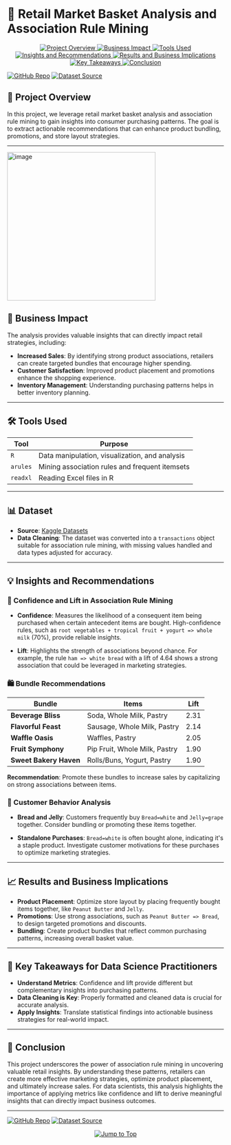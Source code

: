 # 🚀 Retail Market Basket Analysis and Association Rule Mining

<p align="center">
  <a href="#-project-overview">
    <img src="https://img.shields.io/badge/-Project%20Overview-blue?style=for-the-badge" alt="Project Overview">
  </a>
  <a href="#-business-impact">
    <img src="https://img.shields.io/badge/-Business%20Impact-green?style=for-the-badge" alt="Business Impact">
  </a>
  <a href="#-tools-used">
    <img src="https://img.shields.io/badge/-Tools%20Used-orange?style=for-the-badge" alt="Tools Used">
  </a>
  <a href="#-insights-and-recommendations">
    <img src="https://img.shields.io/badge/-Insights%20and%20Recommendations-red?style=for-the-badge" alt="Insights and Recommendations">
  </a>
  <a href="#-results-and-business-implications">
    <img src="https://img.shields.io/badge/-Results%20and%20Business%20Implications-purple?style=for-the-badge" alt="Results and Business Implications">
  </a>
  <a href="#-key-takeaways-for-data-science-practitioners">
    <img src="https://img.shields.io/badge/-Key%20Takeaways-yellow?style=for-the-badge" alt="Key Takeaways">
  </a>
  <a href="#-conclusion">
    <img src="https://img.shields.io/badge/-Conclusion-pink?style=for-the-badge" alt="Conclusion">
  </a>
</p>

  [![GitHub Repo](https://img.shields.io/badge/Visit-GitHub_Repo-181717?style=for-the-badge&logo=github)](https://github.com/devarchanadev/Retail-Market-Basket-Analysis-and-Association-Rules-Mining) 
  [![Dataset Source](https://img.shields.io/badge/Download-Dataset_Source-20BEFF?style=for-the-badge&logo=kaggle)](https://www.kaggle.com)

## 🛒 Project Overview
In this project, we leverage retail market basket analysis and association rule mining to gain insights into consumer purchasing patterns. The goal is to extract actionable recommendations that can enhance product bundling, promotions, and store layout strategies.

---

<img width="345" alt="image" src="https://github.com/user-attachments/assets/052b69ad-432c-4d0b-8fb5-4502a3312cc6">

## 💼 Business Impact
The analysis provides valuable insights that can directly impact retail strategies, including:
- **Increased Sales**: By identifying strong product associations, retailers can create targeted bundles that encourage higher spending.
- **Customer Satisfaction**: Improved product placement and promotions enhance the shopping experience.
- **Inventory Management**: Understanding purchasing patterns helps in better inventory planning.

---

## 🛠️ Tools Used

| **Tool**       | **Purpose**                                      |
|----------------|--------------------------------------------------|
| `R`            | Data manipulation, visualization, and analysis   |
| `arules`       | Mining association rules and frequent itemsets   |
| `readxl`       | Reading Excel files in R                         |

---

## 📊 Dataset

- **Source**: [Kaggle Datasets](https://www.kaggle.com/datasets)
- **Data Cleaning**: The dataset was converted into a `transactions` object suitable for association rule mining, with missing values handled and data types adjusted for accuracy.

---

## 💡 Insights and Recommendations

### 🚀 Confidence and Lift in Association Rule Mining
- **Confidence**: Measures the likelihood of a consequent item being purchased when certain antecedent items are bought. High-confidence rules, such as `root vegetables + tropical fruit + yogurt => whole milk` (70%), provide reliable insights.
  
- **Lift**: Highlights the strength of associations beyond chance. For example, the rule `ham => white bread` with a lift of 4.64 shows a strong association that could be leveraged in marketing strategies.

### 🛍️ Bundle Recommendations

| **Bundle**                   | **Items**                                         | **Lift**  |
|------------------------------|--------------------------------------------------|-----------|
| **Beverage Bliss**           | Soda, Whole Milk, Pastry                         | 2.31      |
| **Flavorful Feast**          | Sausage, Whole Milk, Pastry                      | 2.14      |
| **Waffle Oasis**             | Waffles, Pastry                                  | 2.05      |
| **Fruit Symphony**           | Pip Fruit, Whole Milk, Pastry                    | 1.90      |
| **Sweet Bakery Haven**       | Rolls/Buns, Yogurt, Pastry                       | 1.90      |

**Recommendation**: Promote these bundles to increase sales by capitalizing on strong associations between items.

### 🛒 Customer Behavior Analysis
- **Bread and Jelly**: Customers frequently buy `Bread=white` and `Jelly=grape` together. Consider bundling or promoting these items together.
  
- **Standalone Purchases**: `Bread=white` is often bought alone, indicating it's a staple product. Investigate customer motivations for these purchases to optimize marketing strategies.

---

## 📈 Results and Business Implications

- **Product Placement**: Optimize store layout by placing frequently bought items together, like `Peanut Butter` and `Jelly`.
- **Promotions**: Use strong associations, such as `Peanut Butter => Bread`, to design targeted promotions and discounts.
- **Bundling**: Create product bundles that reflect common purchasing patterns, increasing overall basket value.

---

## 📌 Key Takeaways for Data Science Practitioners
- **Understand Metrics**: Confidence and lift provide different but complementary insights into purchasing patterns.
- **Data Cleaning is Key**: Properly formatted and cleaned data is crucial for accurate analysis.
- **Apply Insights**: Translate statistical findings into actionable business strategies for real-world impact.

---

## 🎯 Conclusion

This project underscores the power of association rule mining in uncovering valuable retail insights. By understanding these patterns, retailers can create more effective marketing strategies, optimize product placement, and ultimately increase sales. For data scientists, this analysis highlights the importance of applying metrics like confidence and lift to derive meaningful insights that can directly impact business outcomes.

---


  [![GitHub Repo](https://img.shields.io/badge/Visit-GitHub_Repo-181717?style=for-the-badge&logo=github)](https://github.com/devarchanadev/Retail-Market-Basket-Analysis-and-Association-Rules-Mining) 
  [![Dataset Source](https://img.shields.io/badge/Download-Dataset_Source-20BEFF?style=for-the-badge&logo=kaggle)](https://www.kaggle.com) 

<p align="center">
  <a href="#-retail-market-basket-analysis-and-association-rule-mining">
    <img src="https://img.shields.io/badge/-Jump%20to%20Top-lightblue?style=for-the-badge" alt="Jump to Top">
  </a>
</p>
